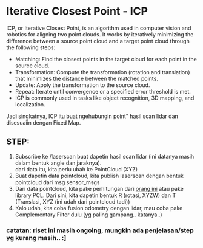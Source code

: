 # Iterative Closest Point - ICP

ICP, or Iterative Closest Point, is an algorithm used in computer vision and robotics for aligning two point clouds. It works by iteratively minimizing the difference between a source point cloud and a target point cloud through the following steps:   

- Matching: Find the closest points in the target cloud for each point in the source cloud.   
- Transformation: Compute the transformation (rotation and translation) that minimizes the distance between the matched points.   
- Update: Apply the transformation to the source cloud.   
- Repeat: Iterate until convergence or a specified error threshold is met.   
- ICP is commonly used in tasks like object recognition, 3D mapping, and localization.

Jadi singkatnya, ICP itu buat ngehubungin point" hasil scan lidar dan disesuaiin dengan Fixed Map.  

## STEP:
1. Subscribe ke /laserscan buat dapetin hasil scan lidar (ini datanya masih dalam bentuk angle dan jaraknya).   
   dari data itu, kita perlu ubah ke PointCloud (XYZ)  
2. Buat dapetin data pointcloud, kita publish laserscan dengan bentuk pointcloud dari msg sensor_msgs    
3. Dari data pointcloud, kita pake perhitungan dari [orang ini](https://github.com/AtsushiSakai/PythonRobotics/blob/master/SLAM/iterative_closest_point/iterative_closest_point.py)
   atau pake library PCL. Dari sini, kita dapetin bentuk R (rotasi, XYZW) dan T (Translasi, XYZ (ini udah dari pointcloud tadi))
4. Kalo udah, kita coba fusion odometry dengan lidar, mau coba pake Complementary Filter dulu (yg paling gampang.. katanya..)


### catatan: riset ini masih ongoing, mungkin ada penjelasan/step yg kurang masih.. :]
     

